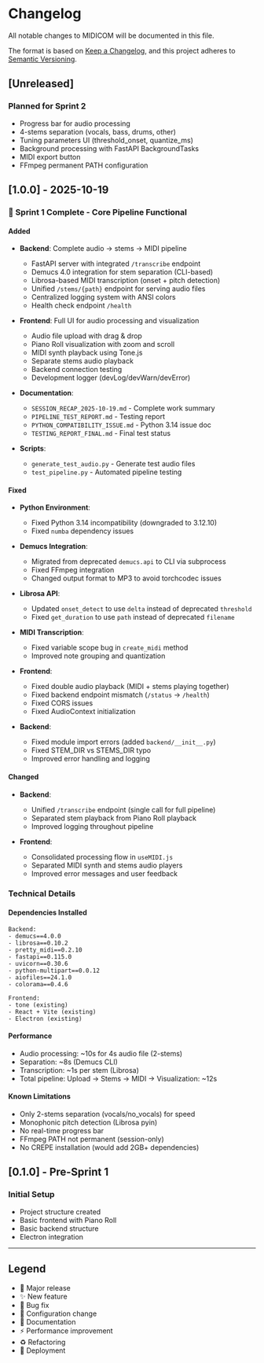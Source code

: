 # Changelog

All notable changes to MIDICOM will be documented in this file.

The format is based on [Keep a Changelog](https://keepachangelog.com/en/1.0.0/),
and this project adheres to [Semantic Versioning](https://semver.org/spec/v2.0.0.html).

## [Unreleased]

### Planned for Sprint 2
- Progress bar for audio processing
- 4-stems separation (vocals, bass, drums, other)
- Tuning parameters UI (threshold_onset, quantize_ms)
- Background processing with FastAPI BackgroundTasks
- MIDI export button
- FFmpeg permanent PATH configuration

## [1.0.0] - 2025-10-19

### 🎉 Sprint 1 Complete - Core Pipeline Functional

#### Added
- **Backend**: Complete audio → stems → MIDI pipeline
  - FastAPI server with integrated `/transcribe` endpoint
  - Demucs 4.0 integration for stem separation (CLI-based)
  - Librosa-based MIDI transcription (onset + pitch detection)
  - Unified `/stems/{path}` endpoint for serving audio files
  - Centralized logging system with ANSI colors
  - Health check endpoint `/health`
  
- **Frontend**: Full UI for audio processing and visualization
  - Audio file upload with drag & drop
  - Piano Roll visualization with zoom and scroll
  - MIDI synth playback using Tone.js
  - Separate stems audio playback
  - Backend connection testing
  - Development logger (devLog/devWarn/devError)
  
- **Documentation**:
  - `SESSION_RECAP_2025-10-19.md` - Complete work summary
  - `PIPELINE_TEST_REPORT.md` - Testing report
  - `PYTHON_COMPATIBILITY_ISSUE.md` - Python 3.14 issue doc
  - `TESTING_REPORT_FINAL.md` - Final test status
  
- **Scripts**:
  - `generate_test_audio.py` - Generate test audio files
  - `test_pipeline.py` - Automated pipeline testing

#### Fixed
- **Python Environment**: 
  - Fixed Python 3.14 incompatibility (downgraded to 3.12.10)
  - Fixed `numba` dependency issues
  
- **Demucs Integration**:
  - Migrated from deprecated `demucs.api` to CLI via subprocess
  - Fixed FFmpeg integration
  - Changed output format to MP3 to avoid torchcodec issues
  
- **Librosa API**:
  - Updated `onset_detect` to use `delta` instead of deprecated `threshold`
  - Fixed `get_duration` to use `path` instead of deprecated `filename`
  
- **MIDI Transcription**:
  - Fixed variable scope bug in `create_midi` method
  - Improved note grouping and quantization
  
- **Frontend**:
  - Fixed double audio playback (MIDI + stems playing together)
  - Fixed backend endpoint mismatch (`/status` → `/health`)
  - Fixed CORS issues
  - Fixed AudioContext initialization
  
- **Backend**:
  - Fixed module import errors (added `backend/__init__.py`)
  - Fixed STEM_DIR vs STEMS_DIR typo
  - Improved error handling and logging

#### Changed
- **Backend**: 
  - Unified `/transcribe` endpoint (single call for full pipeline)
  - Separated stem playback from Piano Roll playback
  - Improved logging throughout pipeline
  
- **Frontend**:
  - Consolidated processing flow in `useMIDI.js`
  - Separated MIDI synth and stems audio players
  - Improved error messages and user feedback

### Technical Details

#### Dependencies Installed
```
Backend:
- demucs==4.0.0
- librosa==0.10.2
- pretty_midi==0.2.10
- fastapi==0.115.0
- uvicorn==0.30.6
- python-multipart==0.0.12
- aiofiles==24.1.0
- colorama==0.4.6

Frontend:
- tone (existing)
- React + Vite (existing)
- Electron (existing)
```

#### Performance
- Audio processing: ~10s for 4s audio file (2-stems)
- Separation: ~8s (Demucs CLI)
- Transcription: ~1s per stem (Librosa)
- Total pipeline: Upload → Stems → MIDI → Visualization: ~12s

#### Known Limitations
- Only 2-stems separation (vocals/no_vocals) for speed
- Monophonic pitch detection (Librosa pyin)
- No real-time progress bar
- FFmpeg PATH not permanent (session-only)
- No CREPE installation (would add 2GB+ dependencies)

## [0.1.0] - Pre-Sprint 1

### Initial Setup
- Project structure created
- Basic frontend with Piano Roll
- Basic backend structure
- Electron integration

---

## Legend

- 🎉 Major release
- ✨ New feature
- 🐛 Bug fix
- 🔧 Configuration change
- 📝 Documentation
- ⚡ Performance improvement
- ♻️ Refactoring
- 🚀 Deployment

